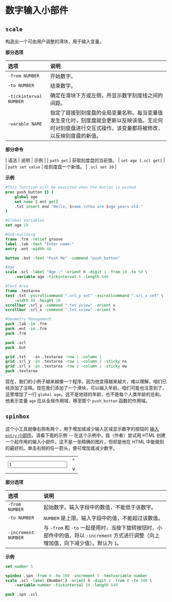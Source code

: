 # 数字输入小部件

## `scale`

构造出一个可由用户调整的滑块，用于输入变量。


**部分选项**

| 选项 | 说明 |
| :-- | :-- |
| `-from NUMBER` | 开始数字。 |
| `-to NUMBER` | 结束数字。 |
| `-tickinterval NUMBER` | 确定在滑块下方或左侧，所显示数字刻度线之间的间距。 |
| `-varable NAME` | 指定了链接到刻度盘的全局变量名称。每当变量值发生变化时，刻度盘就会更新以反映该值。无论何时对刻度盘进行交互式操作，该变量都将被修改，以反映刻度盘的新值。 |


**部分命令**

| 语法 | 说明 | 示例 |
| `path get` | 获取刻度盘的当前值。 | `set age [.scl get]` |
| `path set value` | 给刻度盘一个新值。 | `.scl set 20` |


**示例**


```tcl
#This function will be executed when the button is pushed
proc push_button {} {
	global age
	set name [.ent get]
	.txt insert end "Hello, $name.\nYou are $age years old."
}

#Global Variables
set age 10

#GUI building
frame .frm -relief groove
label .lab -text "Enter name:"
entry .ent -width 48

button .but -text "Push Me" -command "push_button"

#Age
scale .scl -label "Age :" -orient h -digit 1 -from 10 -to 50 \
	-variable age -tickinterval 5 -length 640

#Text Area
frame .textarea
text .txt -yscrollcommand ".srl_y set" -xscrollcommand ".srl_x set" \
	-width 48 -height 10
scrollbar .srl_y -command ".txt yview" -orient v
scrollbar .srl_x -command ".txt xview" -orient h

#Geometry Management
pack .lab -in .frm
pack .ent -in .frm
pack .frm

pack .scl
pack .but

grid .txt   -in .textarea -row 1 -column 1
grid .srl_y -in .textarea -row 1 -column 2 -sticky ns
grid .srl_x -in .textarea -row 2 -column 1 -sticky ew
pack .textarea
```

现在，我们的小例子越来越像一个程序。因为他变得越来越大，难以理解，咱们已经添加了注释。现在我们添加了一个滑块，可以输入年龄。咱们可能也注意到了，这里增加了一行 `global age`。这不是地球的年龄，也不是每个人类年龄的总和。他表示变量 `age` 应从全局作用域，移至那个 `push_button` 函数的作用域。

## `spinbox`

这个小工具就像右侧有两个，用于增加或减少输入区域显示数字的按钮的 [输入 `entry` 小部件](#entry)。请看下面的示例 -- 在这个示例中，我（作者）尝试用 HTML 创建一个起作用的输入小部件。这不是一张精确的图片，但却是他在 HTML 中能做到的最好的。单击右侧的任一箭头，便可增加或减少数字。

<table>
    <tr>
        <td rowspan="2"><input name="txt" id="txt" type="text" value="1" /></td>
        <td class="button_type" onClick="incr()">^</td>
    </tr>
    <tr>
        <td class="button_type" onClick="decr()">v</td>
    </tr>
</table>

<script language="Javascript" type="text/javascript">
<!--
function incr() {
	var txt=document.getElementById('txt');
	var val = txt.value;
	val++;
	txt.value = val;
}
function decr() {
	var txt=document.getElementById('txt');
	var val = txt.value;
	val--;
	if(val >= 0) txt.value = val;
}
//-->
</script>


**部分选项**


| 选项 | 说明 |
| :-- | :-- |
| `-from NUMBER` | 起始数字。输入字段中的数值，不能低于该数字。 |
| `-to NUMBER` | `NUMBER` 是上限。输入字段中的值，不能超过该数值。 |
| `-increment NUMBER` | 与 `-from` 和 `-to` 一起使用时，当按下旋转按钮时，小部件中的值，将以 `-increment` 方式进行调整（向上增加值，向下减少值）。默认为 `1`。 |


**示例**

```tcl
set number 5

spinbox .spn -from 0 -to 100 -increment 5 -textvariable number
scale .scl -label {Number:} -orient h -digit 1 -from 0 -to 100 \
	-variable number -tickinterval 10 -length 640

pack .spn .scl
```

